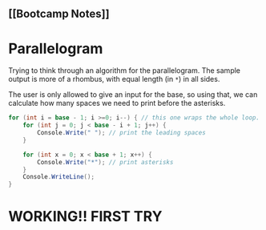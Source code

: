 [[Bootcamp Notes]]
---

# Parallelogram

Trying to think through an algorithm for the parallelogram.
The sample output is more of a rhombus, with equal length (in `*`) in all sides.

The user is only allowed to give an input for the base, so using that, we can calculate how many spaces we need to print before the asterisks.

```csharp
for (int i = base - 1; i >=0; i--) { // this one wraps the whole loop.
	for (int j = 0; j < base - i + 1; j++) {
		Console.Write(" "); // print the leading spaces
	}

	for (int x = 0; x < base + 1; x++) {
		Console.Write("*"); // print asterisks
	}
	Console.WriteLine();
}
```

# WORKING!! FIRST TRY 